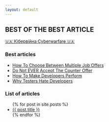 ```yaml
---
layout: default
---
```


## BEST OF THE BEST ARTICLE

<a target="_blank" href="/help-ukraine">🇺🇦 Кібервійна Cyberwarfare 🇺🇦</a>


### Best articles
<ul class="posts-list">
    <li>
        <a target="_blank" href="/How-To-Choose-Between-Multiple-Job-Offers">How To Choose Between Multiple Job Offers</a>
    </li>
    <li>
        <a target="_blank" href="/Do-Not-Ever-Accept-Counter-Offer">Do Not EVER Accept The Counter Offer</a>
    </li>
    <li>
        <a target="_blank" href="/How-To-Make-Developers-Perform">How To Make Developers Perform</a>
    </li>
    <li>
        <a target="_blank" href="/Why-Testers-Hate-Developers">Why Testers Hate Developers</a>
    </li>
</ul>

### List of articles
<ul class="posts-list">
  {% for post in site.posts %}
    <li>
      <a href="{{ post.url }}">{{ post.title }}</a>
    </li>
  {% endfor %}
</ul>
